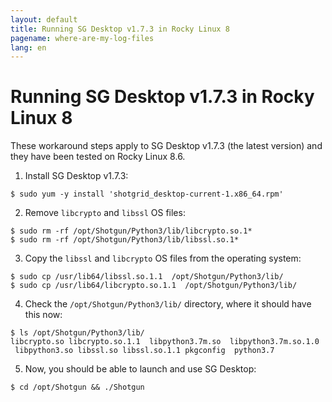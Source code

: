 ```yaml
---
layout: default
title: Running SG Desktop v1.7.3 in Rocky Linux 8
pagename: where-are-my-log-files
lang: en
---
```


# Running SG Desktop v1.7.3 in Rocky Linux 8

These workaround steps apply to SG Desktop v1.7.3 (the latest version) and they have been tested on Rocky Linux 8.6. 

1. Install SG Desktop v1.7.3:
```
$ sudo yum -y install 'shotgrid_desktop-current-1.x86_64.rpm' 
```
2. Remove `libcrypto` and `libssl` OS files: 
```
$ sudo rm -rf /opt/Shotgun/Python3/lib/libcrypto.so.1* 
$ sudo rm -rf /opt/Shotgun/Python3/lib/libssl.so.1* 
```
3. Copy the `libssl` and `libcrypto` OS files from the operating system: 
```
$ sudo cp /usr/lib64/libssl.so.1.1  /opt/Shotgun/Python3/lib/ 
$ sudo cp /usr/lib64/libcrypto.so.1.1  /opt/Shotgun/Python3/lib/ 
```
4. Check the `/opt/Shotgun/Python3/lib/` directory,  where it should have this now: 
```
$ ls /opt/Shotgun/Python3/lib/ 
libcrypto.so libcrypto.so.1.1  libpython3.7m.so  libpython3.7m.so.1.0  libpython3.so libssl.so libssl.so.1.1 pkgconfig  python3.7
```
5. Now, you should be able to launch and use SG Desktop: 
```
$ cd /opt/Shotgun && ./Shotgun
```
